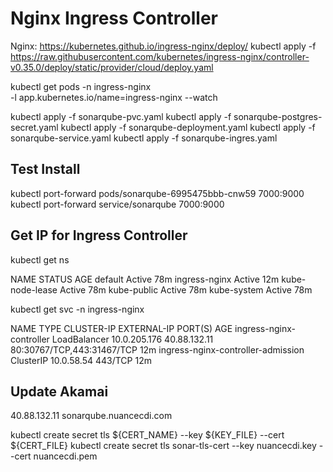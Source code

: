 # Nginx Ingress Controller

Nginx: https://kubernetes.github.io/ingress-nginx/deploy/
kubectl apply -f https://raw.githubusercontent.com/kubernetes/ingress-nginx/controller-v0.35.0/deploy/static/provider/cloud/deploy.yaml

kubectl get pods -n ingress-nginx \
  -l app.kubernetes.io/name=ingress-nginx --watch


kubectl apply -f sonarqube-pvc.yaml
kubectl apply -f sonarqube-postgres-secret.yaml
kubectl apply -f sonarqube-deployment.yaml
kubectl apply -f sonarqube-service.yaml
kubectl apply -f sonarqube-ingres.yaml



Test Install
----------------
kubectl port-forward pods/sonarqube-6995475bbb-cnw59 7000:9000
kubectl port-forward service/sonarqube 7000:9000


Get IP for Ingress Controller
--------------------------------
kubectl get ns
>>
NAME              STATUS   AGE
default           Active   78m
ingress-nginx     Active   12m
kube-node-lease   Active   78m
kube-public       Active   78m
kube-system       Active   78m

kubectl get svc -n ingress-nginx
>>
NAME                                 TYPE           CLUSTER-IP     EXTERNAL-IP    PORT(S)                      AGE
ingress-nginx-controller             LoadBalancer   10.0.205.176   40.88.132.11   80:30767/TCP,443:31467/TCP   12m
ingress-nginx-controller-admission   ClusterIP      10.0.58.54     <none>         443/TCP                      12m


Update Akamai
---------------------------
40.88.132.11  sonarqube.nuancecdi.com

kubectl create secret tls ${CERT_NAME} --key ${KEY_FILE} --cert ${CERT_FILE}
kubectl create secret tls sonar-tls-cert --key nuancecdi.key --cert nuancecdi.pem

